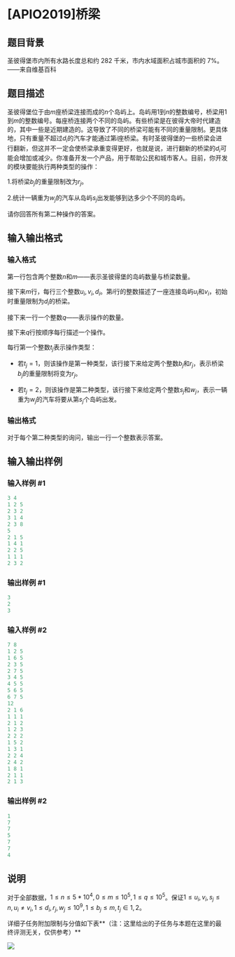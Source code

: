 # [APIO2019]桥梁

## 题目背景

圣彼得堡市内所有水路长度总和约 282 千米，市内水域面积占城市面积的 7%。——来自维基百科

## 题目描述

圣彼得堡位于由$m$座桥梁连接而成的$n$个岛屿上。岛屿用$1$到$n$的整数编号，桥梁用$1$到$m$的整数编号。每座桥连接两个不同的岛屿。有些桥梁是在彼得大帝时代建造的，其中一些是近期建造的。这导致了不同的桥梁可能有不同的重量限制。更具体地，只有重量不超过$d_i$的汽车才能通过第$i$座桥梁。有时圣彼得堡的一些桥梁会进行翻新，但这并不一定会使桥梁承重变得更好，也就是说，进行翻新的桥梁的$d_i$可能会增加或减少。你准备开发一个产品，用于帮助公民和城市客人。目前，你开发的模块要能执行两种类型的操作：

1.将桥梁$b_j$的重量限制改为$r_j$。

2.统计一辆重为$w_j$的汽车从岛屿$s_j$出发能够到达多少个不同的岛屿。

请你回答所有第二种操作的答案。

## 输入输出格式

### 输入格式

第一行包含两个整数$n$和$m$——表示圣彼得堡的岛屿数量与桥梁数量。

接下来$m$行，每行三个整数$u_i,v_i,d_i$。第$i$行的整数描述了一座连接岛屿$u_i$和$v_i$，初始时重量限制为$d_i$的桥梁。

接下来一行一个整数$q$——表示操作的数量。

接下来$q$行按顺序每行描述一个操作。

每行第一个整数$t_j$表示操作类型：

- 若$t_j=1$，则该操作是第一种类型，该行接下来给定两个整数$b_j$和$r_j$，表示桥梁$b_j$的重量限制将变为$r_j$。

- 若$t_j=2$，则该操作是第二种类型，该行接下来给定两个整数$s_j$和$w_j$，表示一辆重为$w_j$的汽车将要从第$s_j$个岛屿出发。

### 输出格式

对于每个第二种类型的询问，输出一行一个整数表示答案。

## 输入输出样例

### 输入样例 #1

```cpp
3 4
1 2 5
2 3 2
3 1 4
2 3 8
5
2 1 5
1 4 1
2 2 5
1 1 1
2 3 2
```


### 输出样例 #1

```cpp
3
2
3
```


### 输入样例 #2

```cpp
7 8
1 2 5
1 6 5
2 3 5
2 7 5
3 4 5
4 5 5
5 6 5
6 7 5
12
2 1 6
1 1 1
2 1 2
1 2 3
2 2 2
1 5 2
1 3 1
2 2 4
2 4 2
1 8 1
2 1 1
2 1 3
```


### 输出样例 #2

```cpp
1
7
7
5
7
7
4
```


## 说明

对于全部数据，$1 \leq n \leq 5*10^4 , 0 \leq m \leq 10^5 , 1 \leq q \leq 10^5$。保证$1 \leq u_i,v_i,s_j \leq n , u_i \neq v_i , 1 \leq d_i,r_j,w_j \leq 10^9 , 1 \leq b_j \leq m , t_j \in {1,2}$。

详细子任务附加限制与分值如下表**（注：这里给出的子任务与本题在这里的最终评测无关，仅供参考）**

![](https://cdn.luogu.com.cn/upload/pic/62100.png)

